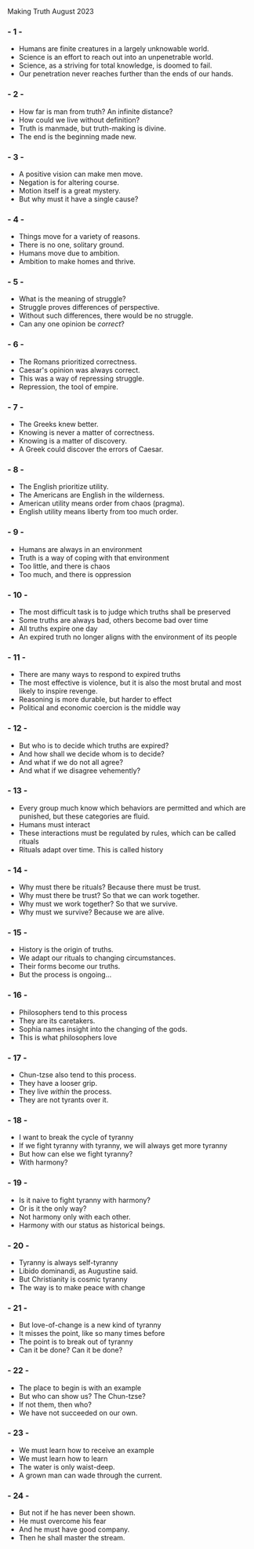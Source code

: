 Making Truth
August 2023

### - 1 -

- Humans are finite creatures in a largely unknowable world.
- Science is an effort to reach out into an unpenetrable world.
- Science, as a striving for total knowledge, is doomed to fail.
- Our penetration never reaches further than the ends of our hands.

### - 2 -

- How far is man from truth? An infinite distance?
- How could we live without definition?
- Truth is manmade, but truth-making is divine.
- The end is the beginning made new.

### - 3 -

- A positive vision can make men move.
- Negation is for altering course.
- Motion itself is a great mystery.
- But why must it have a single cause?

### - 4 -

- Things move for a variety of reasons.
- There is no one, solitary ground.
- Humans move due to ambition.
- Ambition to make homes and thrive.

### - 5 -

- What is the meaning of struggle?
- Struggle proves differences of perspective.
- Without such differences, there would be no struggle.
- Can any one opinion be *correct*?

### - 6 -

- The Romans prioritized correctness.
- Caesar's opinion was always correct.
- This was a way of repressing struggle.
- Repression, the tool of empire.

### - 7 -

- The Greeks knew better.
- Knowing is never a matter of correctness.
- Knowing is a matter of discovery.
- A Greek could discover the errors of Caesar.

### - 8 -

- The English prioritize utility.
- The Americans are English in the wilderness.
- American utility means order from chaos (pragma).
- English utility means liberty from too much order.

### - 9 -

- Humans are always in an environment
- Truth is a way of coping with that environment
- Too little, and there is chaos
- Too much, and there is oppression

### - 10 -

- The most difficult task is to judge which truths shall be preserved
- Some truths are always bad, others become bad over time
- All truths expire one day
- An expired truth no longer aligns with the environment of its people

### - 11 -

- There are many ways to respond to expired truths
- The most effective is violence, but it is also the most brutal and most likely to inspire revenge.
- Reasoning is more durable, but harder to effect
- Political and economic coercion is the middle way

### - 12 -

- But who is to decide which truths are expired?
- And how shall we decide whom is to decide?
- And what if we do not all agree?
- And what if we disagree vehemently?

### - 13 -

- Every group much know which behaviors are permitted and which are punished, but these categories are fluid.
- Humans must interact
- These interactions must be regulated by rules, which can be called rituals
- Rituals adapt over time. This is called history

### - 14 -

- Why must there be rituals? Because there must be trust.
- Why must there be trust? So that we can work together.
- Why must we work together? So that we survive.
- Why must we survive? Because we are alive.

### - 15 -

- History is the origin of truths.
- We adapt our rituals to changing circumstances.
- Their forms become our truths.
- But the process is ongoing...

### - 16 -

- Philosophers tend to this process
- They are its caretakers.
- Sophia names insight into the changing of the gods.
- This is what philosophers love

### - 17 -

- Chun-tzse also tend to this process.
- They have a looser grip.
- They live *within* the process.
- They are not tyrants over it.

### - 18 -

- I want to break the cycle of tyranny
- If we fight tyranny with tyranny, we will always get more tyranny
- But how can else we fight tyranny?
- With harmony?

### - 19 -

- Is it naive to fight tyranny with harmony?
- Or is it the only way?
- Not harmony only with each other.
- Harmony with our status as historical beings.

### - 20 -

- Tyranny is always self-tyranny
- Libido dominandi, as Augustine said.
- But Christianity is cosmic tyranny
- The way is to make peace with change

### - 21 -

- But love-of-change is a new kind of tyranny
- It misses the point, like so many times before
- The point is to break out of tyranny
- Can it be done? Can it be done?

### - 22 -

- The place to begin is with an example
- But who can show us? The Chun-tzse?
- If not them, then who?
- We have not succeeded on our own.

### - 23 -

- We must learn how to receive an example
- We must learn how to learn
- The water is only waist-deep.
- A grown man can wade through the current.

### - 24 -

- But not if he has never been shown.
- He must overcome his fear
- And he must have good company.
- Then he shall master the stream.